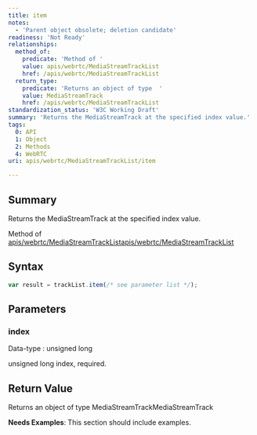 ```yaml
---
title: item
notes:
  - 'Parent object obsolete; deletion candidate'
readiness: 'Not Ready'
relationships:
  method_of:
    predicate: 'Method of '
    value: apis/webrtc/MediaStreamTrackList
    href: /apis/webrtc/MediaStreamTrackList
  return_type:
    predicate: 'Returns an object of type  '
    value: MediaStreamTrack
    href: /apis/webrtc/MediaStreamTrackList
standardization_status: 'W3C Working Draft'
summary: 'Returns the MediaStreamTrack at the specified index value.'
tags:
  0: API
  1: Object
  2: Methods
  4: WebRTC
uri: apis/webrtc/MediaStreamTrackList/item

---
```

## Summary

Returns the MediaStreamTrack at the specified index value.

Method of [apis/webrtc/MediaStreamTrackList](/apis/webrtc/MediaStreamTrackList)[apis/webrtc/MediaStreamTrackList](/apis/webrtc/MediaStreamTrackList)

## Syntax

``` js
var result = trackList.item(/* see parameter list */);
```

## Parameters

### index

 Data-type
:   unsigned long

 unsigned long index, required.

## Return Value

Returns an object of type MediaStreamTrackMediaStreamTrack

**Needs Examples**: This section should include examples.

